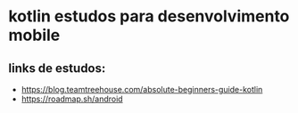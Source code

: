 # kotlin estudos para desenvolvimento mobile

## links de estudos: 

* https://blog.teamtreehouse.com/absolute-beginners-guide-kotlin
* https://roadmap.sh/android
